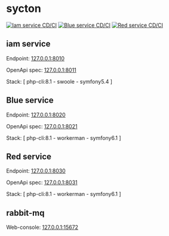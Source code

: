 # sycton

[![Iam service CD/CI](https://github.com/zerai/sycton/actions/workflows/iam-service.yaml/badge.svg)](https://github.com/zerai/sycton/actions/workflows/iam-service.yaml)
[![Blue service CD/CI](https://github.com/zerai/sycton/actions/workflows/blue-service.yaml/badge.svg)](https://github.com/zerai/sycton/actions/workflows/blue-service.yaml)
[![Red service CD/CI](https://github.com/zerai/sycton/actions/workflows/red-service.yaml/badge.svg)](https://github.com/zerai/sycton/actions/workflows/red-service.yaml)


## iam service 

Endpoint: [127.0.0.1:8010](http://127.0.0.1:8010)

OpenApi spec: [127.0.0.1:8011](http://127.0.0.1:8011)

Stack: [ php-cli:8.1 - swoole - symfony5.4 ]


## Blue service

Endpoint: [127.0.0.1:8020](http://127.0.0.1:8020)

OpenApi spec: [127.0.0.1:8021](http://127.0.0.1:8021)

Stack: [ php-cli:8.1 - workerman - symfony6.1 ]


## Red service

Endpoint: [127.0.0.1:8030](http://127.0.0.1:8030)

OpenApi spec: [127.0.0.1:8031](http://127.0.0.1:8031)

Stack: [ php-cli:8.1 - workerman - symfony6.1 ]


## rabbit-mq

Web-console: [127.0.0.1:15672](http://127.0.0.1:15672)